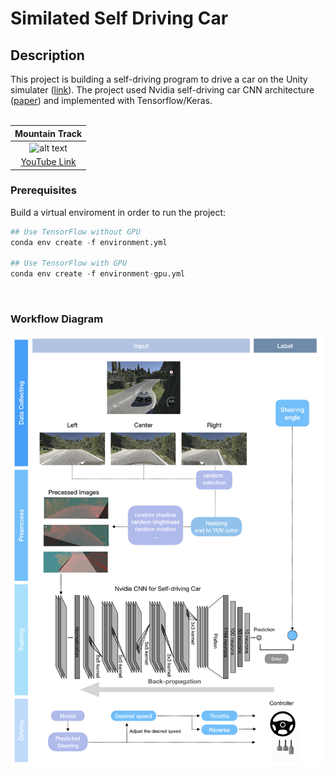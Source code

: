 # Similated Self Driving Car

## Description

This project is building a self-driving program to drive a car on the Unity simulater ([link](https://github.com/blog/1395-relative-links-in-markup-files)).
The project used Nvidia self-driving car CNN architecture ([paper](https://images.nvidia.com/content/tegra/automotive/images/2016/solutions/pdf/end-to-end-dl-using-px.pdf))
and implemented with Tensorflow/Keras. <br /><br />

|Mountain Track|
|:------------:|
|<img src="https://github.com/harrisonzzh/Simulated-Self-Driving-Car/blob/master/report/img.png" alt="alt text" width="500" height="whatever">|
|[YouTube Link](https://www.youtube.com/watch?v=O75wfU4zAiU)|


### Prerequisites

Build a virtual enviroment in order to run the project: <br />
```python
## Use TensorFlow without GPU
conda env create -f environment.yml 

## Use TensorFlow with GPU
conda env create -f environment-gpu.yml
```
<br />

### Workflow Diagram
![Alt text](report/report.001.jpeg)
